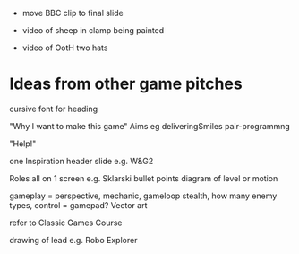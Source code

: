 + move BBC clip to final slide

+ video of sheep in clamp being painted
+ video of OotH two hats

# Ideas from other game pitches

cursive font for heading

"Why I want to make this game"
Aims eg deliveringSmiles pair-programmng

"Help!"

one Inspiration header slide e.g. W&G2

Roles all on 1 screen e.g. Sklarski
bullet points
diagram of level or motion

gameplay = perspective, mechanic, gameloop
stealth, how many enemy types,
control = gamepad? Vector art

refer to Classic Games Course

drawing of lead e.g. Robo Explorer